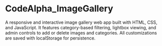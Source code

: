 # CodeAlpha_ImageGallery
A responsive and interactive image gallery web app built with HTML, CSS, and JavaScript. It features category-based filtering, lightbox viewing, and admin controls to add or delete images and categories. All customizations are saved with localStorage for persistence.

